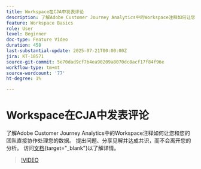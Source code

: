 ```yaml
---
title: Workspace在CJA中发表评论
description: 了解Adobe Customer Journey Analytics中的Workspace注释如何让您和您的团队直接协作处理您的数据。 提出问题、分享见解并达成共识，而不会离开您的分析。
feature: Workspace Basics
role: User
level: Beginner
doc-type: Feature Video
duration: 458
last-substantial-update: 2025-07-21T00:00:00Z
jira: KT-18571
source-git-commit: 5e70dad9cf7b4ea90209a8070dc8acf17f84f96e
workflow-type: tm+mt
source-wordcount: '77'
ht-degree: 1%

---
```



# Workspace在CJA中发表评论

了解Adobe Customer Journey Analytics中的Workspace注释如何让您和您的团队直接协作处理您的数据。 提出问题、分享见解并达成共识，而不会离开您的分析。 访问[文档](https://experienceleague.adobe.com/zh-hans/docs/analytics-platform/using/cja-workspace/build-workspace-project/comment-projects){target="_blank"}以了解详情。

>[!VIDEO](https://video.tv.adobe.com/v/3469446/?learn=on&enablevpops)
